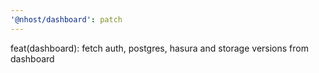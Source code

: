 ```yaml
---
'@nhost/dashboard': patch
---
```


feat(dashboard): fetch auth, postgres, hasura and storage versions from dashboard
